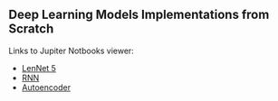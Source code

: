 ## Deep Learning Models Implementations from Scratch

Links to Jupiter Notbooks viewer:

- [LenNet 5](https://nbviewer.jupyter.org/github/dvircohen0/Machine-Learning-Algorithms-From-Scratch/blob/main/deep%20learning/LENET5.ipynb) 
- [RNN](https://github.com/dvircohen0/Machine-Learning-Algorithms-From-Scratch/blob/main/clustering/kmeans.ipynb) 
- [Autoencoder](https://nbviewer.jupyter.org/github/dvircohen0/Machine-Learning-Algorithms-From-Scratch/blob/main/deep%20learning/autoencoder.ipynb) 


